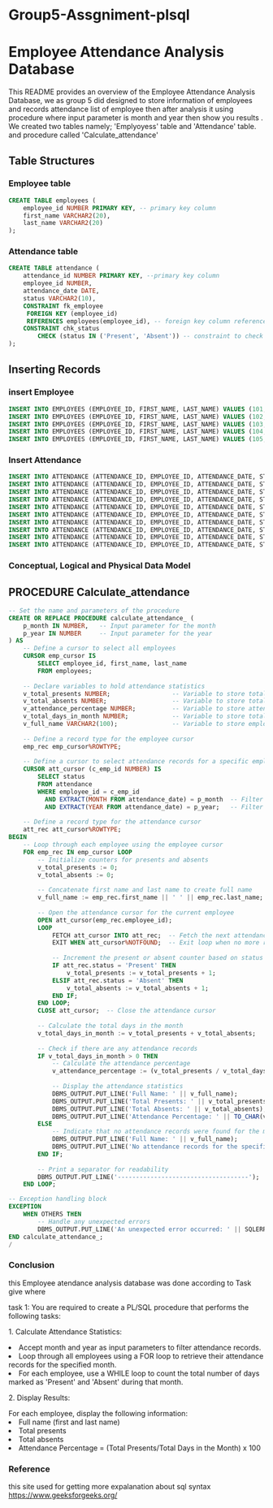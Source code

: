 # Group5-Assgniment-plsql
# Employee Attendance Analysis Database


This README provides an overview of the Employee Attendance Analysis Database, we as group 5  did designed to store information of employees and records attendance list of employee then after analysis it using procedure where input parameter is month and year then show you results . We created two tables namely; 'Emplyoyess' table and 'Attendance' table. and procedure called 'Calculate_attendance'

## Table Structures

### Employee table
``` sql
CREATE TABLE employees (
    employee_id NUMBER PRIMARY KEY, -- primary key column
    first_name VARCHAR2(20),
    last_name VARCHAR2(20)
);
```
### Attendance table
```sql
CREATE TABLE attendance (
    attendance_id NUMBER PRIMARY KEY, --primary key column
    employee_id NUMBER,
    attendance_date DATE,
    status VARCHAR2(10),
    CONSTRAINT fk_employee
     FOREIGN KEY (employee_id)  
     REFERENCES employees(employee_id), -- foreign key column referenced from employye table (employee_id)
    CONSTRAINT chk_status
        CHECK (status IN ('Present', 'Absent')) -- constraint to check input matches with given 'Present' or 'Absent'
);
```
## Inserting Records

### insert Employee
```sql
INSERT INTO EMPLOYEES (EMPLOYEE_ID, FIRST_NAME, LAST_NAME) VALUES (101,'Ishimwe','Emile')  
INSERT INTO EMPLOYEES (EMPLOYEE_ID, FIRST_NAME, LAST_NAME) VALUES (102,'Ndahiriwe','Bienfait')
INSERT INTO EMPLOYEES (EMPLOYEE_ID, FIRST_NAME, LAST_NAME) VALUES (103,'Arihafi','Moise')
INSERT INTO EMPLOYEES (EMPLOYEE_ID, FIRST_NAME, LAST_NAME) VALUES (104,'Habimana','Daniel')
INSERT INTO EMPLOYEES (EMPLOYEE_ID, FIRST_NAME, LAST_NAME) VALUES (105,'Stella','Stella')
```

### Insert Attendance
```sql
INSERT INTO ATTENDANCE (ATTENDANCE_ID, EMPLOYEE_ID, ATTENDANCE_DATE, STATUS) VALUES ('1', '101', TO_DATE('2024-10-30 07:35:20', 'YYYY-MM-DD HH24:MI:SS'), 'Present')
INSERT INTO ATTENDANCE (ATTENDANCE_ID, EMPLOYEE_ID, ATTENDANCE_DATE, STATUS) VALUES ('2', '102', TO_DATE('2024-10-30 07:35:38', 'YYYY-MM-DD HH24:MI:SS'), 'Present')
INSERT INTO ATTENDANCE (ATTENDANCE_ID, EMPLOYEE_ID, ATTENDANCE_DATE, STATUS) VALUES ('3', '103', TO_DATE('2024-10-30 07:35:50', 'YYYY-MM-DD HH24:MI:SS'), 'Absent')
INSERT INTO ATTENDANCE (ATTENDANCE_ID, EMPLOYEE_ID, ATTENDANCE_DATE, STATUS) VALUES ('4', '104', TO_DATE('2024-10-30 07:35:58', 'YYYY-MM-DD HH24:MI:SS'), 'Absent')
INSERT INTO ATTENDANCE (ATTENDANCE_ID, EMPLOYEE_ID, ATTENDANCE_DATE, STATUS) VALUES ('5', '105', TO_DATE('2024-10-30 07:36:16', 'YYYY-MM-DD HH24:MI:SS'), 'Present')
INSERT INTO ATTENDANCE (ATTENDANCE_ID, EMPLOYEE_ID, ATTENDANCE_DATE, STATUS) VALUES ('6', '101', TO_DATE('2024-10-31 07:38:44', 'YYYY-MM-DD HH24:MI:SS'), 'Present')
INSERT INTO ATTENDANCE (ATTENDANCE_ID, EMPLOYEE_ID, ATTENDANCE_DATE, STATUS) VALUES ('7', '102', TO_DATE('2024-10-31 07:39:02', 'YYYY-MM-DD HH24:MI:SS'), 'Absent')
INSERT INTO ATTENDANCE (ATTENDANCE_ID, EMPLOYEE_ID, ATTENDANCE_DATE, STATUS) VALUES ('8', '103', TO_DATE('2024-10-31 07:39:13', 'YYYY-MM-DD HH24:MI:SS'), 'Absent')
INSERT INTO ATTENDANCE (ATTENDANCE_ID, EMPLOYEE_ID, ATTENDANCE_DATE, STATUS) VALUES ('9', '104', TO_DATE('2024-10-31 07:39:24', 'YYYY-MM-DD HH24:MI:SS'), 'Present')
INSERT INTO ATTENDANCE (ATTENDANCE_ID, EMPLOYEE_ID, ATTENDANCE_DATE, STATUS) VALUES ('10', '105', TO_DATE('2024-10-31 07:39:36', 'YYYY-MM-DD HH24:MI:SS'), 'Present')
```
### Conceptual, Logical and Physical Data Model
## PROCEDURE Calculate_attendance
```sql
-- Set the name and parameters of the procedure
CREATE OR REPLACE PROCEDURE calculate_attendance_ (
    p_month IN NUMBER,   -- Input parameter for the month
    p_year IN NUMBER     -- Input parameter for the year
) AS
    -- Define a cursor to select all employees
    CURSOR emp_cursor IS
        SELECT employee_id, first_name, last_name
        FROM employees;
        
    -- Declare variables to hold attendance statistics
    v_total_presents NUMBER;                 -- Variable to store total presents
    v_total_absents NUMBER;                  -- Variable to store total absents
    v_attendance_percentage NUMBER;          -- Variable to store attendance percentage
    v_total_days_in_month NUMBER;            -- Variable to store total days in month
    v_full_name VARCHAR2(100);               -- Variable to store employee's full name
    
    -- Define a record type for the employee cursor
    emp_rec emp_cursor%ROWTYPE;
    
    -- Define a cursor to select attendance records for a specific employee
    CURSOR att_cursor (c_emp_id NUMBER) IS
        SELECT status
        FROM attendance
        WHERE employee_id = c_emp_id
          AND EXTRACT(MONTH FROM attendance_date) = p_month  -- Filter by month
          AND EXTRACT(YEAR FROM attendance_date) = p_year;   -- Filter by year
    
    -- Define a record type for the attendance cursor
    att_rec att_cursor%ROWTYPE;
BEGIN
    -- Loop through each employee using the employee cursor
    FOR emp_rec IN emp_cursor LOOP
        -- Initialize counters for presents and absents
        v_total_presents := 0;
        v_total_absents := 0;
        
        -- Concatenate first name and last name to create full name
        v_full_name := emp_rec.first_name || ' ' || emp_rec.last_name;
        
        -- Open the attendance cursor for the current employee
        OPEN att_cursor(emp_rec.employee_id);
        LOOP
            FETCH att_cursor INTO att_rec;  -- Fetch the next attendance record
            EXIT WHEN att_cursor%NOTFOUND;  -- Exit loop when no more records
            
            -- Increment the present or absent counter based on status
            IF att_rec.status = 'Present' THEN
                v_total_presents := v_total_presents + 1;
            ELSIF att_rec.status = 'Absent' THEN
                v_total_absents := v_total_absents + 1;
            END IF;
        END LOOP;
        CLOSE att_cursor;  -- Close the attendance cursor
        
        -- Calculate the total days in the month
        v_total_days_in_month := v_total_presents + v_total_absents;
        
        -- Check if there are any attendance records
        IF v_total_days_in_month > 0 THEN
            -- Calculate the attendance percentage
            v_attendance_percentage := (v_total_presents / v_total_days_in_month) * 100;
            
            -- Display the attendance statistics
            DBMS_OUTPUT.PUT_LINE('Full Name: ' || v_full_name);
            DBMS_OUTPUT.PUT_LINE('Total Presents: ' || v_total_presents);
            DBMS_OUTPUT.PUT_LINE('Total Absents: ' || v_total_absents);
            DBMS_OUTPUT.PUT_LINE('Attendance Percentage: ' || TO_CHAR(v_attendance_percentage, '90.00') || '%');
        ELSE
            -- Indicate that no attendance records were found for the month
            DBMS_OUTPUT.PUT_LINE('Full Name: ' || v_full_name);
            DBMS_OUTPUT.PUT_LINE('No attendance records for the specified month.');
        END IF;
        
        -- Print a separator for readability
        DBMS_OUTPUT.PUT_LINE('------------------------------------');
    END LOOP;

-- Exception handling block
EXCEPTION
    WHEN OTHERS THEN
        -- Handle any unexpected errors
        DBMS_OUTPUT.PUT_LINE('An unexpected error occurred: ' || SQLERRM);
END calculate_attendance_;
/


```
### Conclusion 
this Employee atendance analysis database was done according to Task give where 

task 1: You are required to create a PL/SQL procedure that performs the following tasks:
<p>1. Calculate Attendance Statistics:</p>
<li>Accept month and year as input parameters to filter attendance records.</li>
<li>Loop through all employees using a FOR loop to retrieve their attendance records for the specified month.</li>
<li>For each employee, use a WHILE loop to count the total number of days marked as 'Present' and 'Absent' during that month.</li>

<p> </p>
<p>2. Display Results:</p>
For each employee, display the following information:
<li>Full name (first and last name)</li>
<li>Total presents</li>
<li>Total absents</li>
<li>Attendance Percentage = (Total Presents/Total Days in the Month) x 100</li>

### Reference 
this site used for getting more expalanation about sql syntax
https://www.geeksforgeeks.org/




